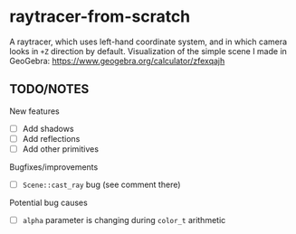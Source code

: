 # raytracer-from-scratch

A raytracer, which uses left-hand coordinate system, and in which camera looks in `+Z` direction by default. Visualization of the simple scene I made in GeoGebra: https://www.geogebra.org/calculator/zfexqajh

## TODO/NOTES
New features
- [ ] Add shadows
- [ ] Add reflections
- [ ] Add other primitives

Bugfixes/improvements
- [ ] `Scene::cast_ray` bug (see comment there)

Potential bug causes
- [ ] `alpha` parameter is changing during `color_t` arithmetic

